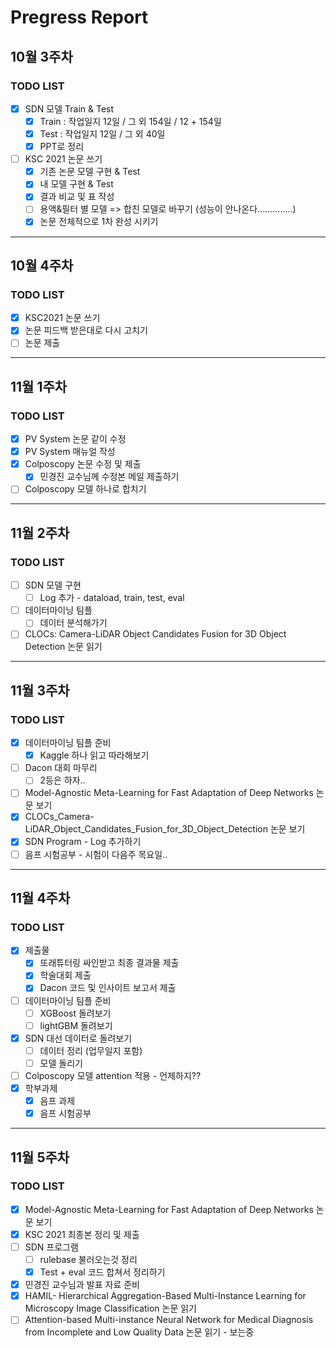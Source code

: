 # Pregress Report

## 10월 3주차

### TODO LIST

- [x] SDN 모델 Train & Test
  - [x] Train : 작업일지 12일 /  그 외 154일 / 12 + 154일
  - [x] Test : 작업일지 12일 / 그 외 40일
  - [x] PPT로 정리

- [ ] KSC 2021 논문 쓰기
  - [x] 기존 논문 모델 구현 & Test
  - [x] 내 모델 구현 & Test
  - [x] 결과 비교 및 표 작성
  - [ ] 용액&필터 별 모델 => 합친 모델로 바꾸기 (성능이 안나온다..............)
  - [x] 논문 전체적으로 1차 완성 시키기

---

## 10월 4주차

### TODO LIST

- [x]  KSC2021 논문 쓰기
  - [x] 논문 피드백 받은대로 다시 고치기
  - [ ] 논문 제출

---

## 11월 1주차

### TODO LIST

- [x] PV System 논문 같이 수정
- [x] PV System 매뉴얼 작성
- [x] Colposcopy 논문 수정 및 제출 
  - [x] 민경진 교수님께 수정본 메일 제출하기
- [ ] Colposcopy 모델 하나로 합치기

---

## 11월 2주차

### TODO LIST

- [ ] SDN 모델 구현
  - [ ] Log 추가 - dataload, train, test, eval
- [ ] 데이터마이닝 팀플
  - [ ] 데이터 분석해가기
- [ ] CLOCs: Camera-LiDAR Object Candidates Fusion for 3D Object Detection 논문 읽기

---

## 11월 3주차

### TODO LIST

- [x] 데이터마이닝 팀플 준비
  - [x] Kaggle 하나 읽고 따라해보기
- [ ] Dacon 대회 마무리
  - [ ] 2등은 하자..
- [ ] Model-Agnostic Meta-Learning for Fast Adaptation of Deep Networks 논문 보기
- [x] CLOCs_Camera-LiDAR_Object_Candidates_Fusion_for_3D_Object_Detection 논문 보기
- [x] SDN Program - Log 추가하기
- [ ] 음프 시험공부 - 시험이 다음주 목요일..

---

## 11월 4주차

### TODO LIST

- [x] 제출물
  - [x] 또래튜터링 싸인받고 최종 결과물 제출
  - [x] 학술대회 제출
  - [x] Dacon 코드 및 인사이트 보고서 제출
- [ ] 데이터마이닝 팀플 준비
  - [ ] XGBoost 돌려보기
  - [ ] lightGBM 돌려보기

- [x] SDN 대선 데이터로 돌려보기
  - [ ] 데이터 정리 (업무일지 포함)
  - [ ] 모델 돌리기
- [ ] Colposcopy 모델 attention 적용 - 언제하지??
- [x] 학부과제
  - [x] 음프 과제 
  - [x] 음프 시험공부

---

## 11월 5주차

### TODO LIST

- [x] Model-Agnostic Meta-Learning for Fast Adaptation of Deep Networks 논문 보기
- [x] KSC 2021 최종본 정리 및 제출
- [ ] SDN 프로그램
  - [ ] rulebase 불러오는것 정리
  - [x] Test + eval 코드 합쳐서 정리하기
- [x] 민경진 교수님과 발표 자료 준비
- [x] HAMIL- Hierarchical Aggregation-Based Multi-Instance Learning for Microscopy Image Classification 논문 읽기
- [ ] Attention-based Multi-instance Neural Network for Medical Diagnosis from Incomplete and Low Quality Data  논문 읽기 - 보는중

